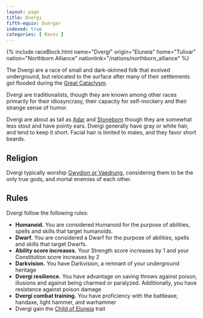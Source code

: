 ```yaml
---
layout: page
title: Dvergi
fifth-equiv: Duergar
indexed: true
categories: [ Races ]
---
```


{% include raceBlock.html 
  name="Dvergi" 
  origin="Eluneia" 
  home="Tulivar" 
  nation="Northborn Alliance" 
  nationlink="/nations/northborn_alliance" %}

The Dvergi are a race of small and dark-skinned folk that evolved underground, but relocated to the surface after many
of
their settlements got flooded during the [Great Cataclysm](/history/great-cataclysm).

Dvergi are traditionalists, though they are known among other races primarily for their idiosyncrasy, their capacity for
self-mockery and their
strange sense of humor.

Dvergi are about as tall as [Adar](./adar) and [Stoneborn](./stoneborn) though they are somewhat less stout and have
pointy ears. Dvergi
generally have gray or white hair, and tend to keep it short. Facial hair is limited to males, and they favor short
beards.

## Religion

Dvergi typically worship [Gwydion or Vaedrung](/pantheons/watchers), considering them to be the only true gods, and
mortal
enemies of each other.

## Rules

Dvergi follow the following rules:

- **Humanoid.** You are considered Humanoid for the purpose of abilities, spells and skills that target humanoids.
- **Dwarf.** You are considered a Dwarf for the purpose of abilities, spells and skills that target Dwarfs.
- **Ability score increases.** Your Strength score increases by 1 and your Constitution score increases by 2
- **Darkvision.** You have Darkvision, a remnant of your underground heritage
- **Dvergi resilience.** You have advantage on saving throws against poison, illusions and against being charmed or
  paralyzed. Additionally, you have resistance against poison damage
- **Dvergi combat training.** You have proficiency with the battleaxe, handaxe, light hammer, and warhammer
- Dvergi gain the [Child of Eluneia](/rules/child_of_eluneia) trait

